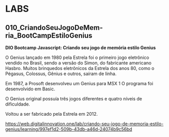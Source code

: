 # LABS

## 010_CriandoSeuJogoDeMem-ria_BootCampEstiloGenius

**DIO Bootcamp Javascript:  Criando seu jogo de memória estilo Genius**

O Genius lançado em 1980 pela Estrela foi o primeiro jogo eletrônico vendido no Brasil, sendo a versão do Simon, do fabricante americano Hasbro. Muitos brinquedos eletrônicos da Estrela dos anos 80, como o Pégasus, Colossus, Gênius e outros, saíram de linha.

Em 1987, a Prosoft desenvolveu um Genius para MSX 1 O programa foi desenvolvido em Basic.

O Genius original possuía três jogos diferentes e quatro níveis de dificuldade.

Voltou a ser fabricado pela Estrela em 2012.

https://web.digitalinnovation.one/lab/criando-seu-jogo-de-memoria-estilo-genius/learning/997ef1d2-509b-43db-a46d-24074b9c56bd
